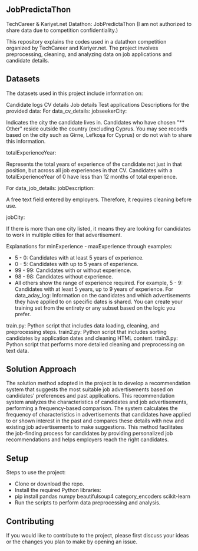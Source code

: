 ## JobPredictaThon
TechCareer &amp; Kariyet.net Datathon: JobPredictaThon
(I am not authorized to share data due to competition confidentiality.)

This repository explains the codes used in a datathon competition organized by TechCareer and Kariyer.net. The project involves preprocessing, cleaning, and analyzing data on job applications and candidate details.

## Datasets

The datasets used in this project include information on:

Candidate logs
CV details
Job details
Test applications
Descriptions for the provided data:
For data_cv_details:
jobseekerCity:

Indicates the city the candidate lives in. Candidates who have chosen "** Other" reside outside the country (excluding Cyprus. You may see records based on the city such as Girne, Lefkoşa for Cyprus) or do not wish to share this information.

totalExperienceYear:

Represents the total years of experience of the candidate not just in that position, but across all job experiences in that CV. Candidates with a totalExperienceYear of 0 have less than 12 months of total experience.

For data_job_details:
jobDescription:

A free text field entered by employers. Therefore, it requires cleaning before use.

jobCity:

If there is more than one city listed, it means they are looking for candidates to work in multiple cities for that advertisement.

Explanations for minExperience - maxExperience through examples:

- 5 - 0: Candidates with at least 5 years of experience.
- 0 - 5: Candidates with up to 5 years of experience.
- 99 - 99: Candidates with or without experience.
- 98 - 98: Candidates without experience.
- All others show the range of experience required.
For example, 5 - 9: Candidates with at least 5 years, up to 9 years of experience.
For data_aday_log:
Information on the candidates and which advertisements they have applied to on specific dates is shared. You can create your training set from the entirety or any subset based on the logic you prefer.

train.py: Python script that includes data loading, cleaning, and preprocessing steps.
train2.py: Python script that includes sorting candidates by application dates and cleaning HTML content.
train3.py: Python script that performs more detailed cleaning and preprocessing on text data.

## Solution Approach

The solution method adopted in the project is to develop a recommendation system that suggests the most suitable job advertisements based on candidates' preferences and past applications. This recommendation system analyzes the characteristics of candidates and job advertisements, performing a frequency-based comparison. The system calculates the frequency of characteristics in advertisements that candidates have applied to or shown interest in the past and compares these details with new and existing job advertisements to make suggestions. This method facilitates the job-finding process for candidates by providing personalized job recommendations and helps employers reach the right candidates.

## Setup

Steps to use the project:

- Clone or download the repo.
- Install the required Python libraries:
- pip install pandas numpy beautifulsoup4 category_encoders scikit-learn
- Run the scripts to perform data preprocessing and analysis.

## Contributing
If you would like to contribute to the project, please first discuss your ideas or the changes you plan to make by opening an issue.
